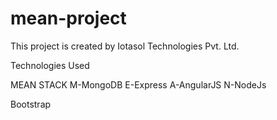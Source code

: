 # mean-project

This project is created by Iotasol Technologies Pvt. Ltd.

Technologies Used

MEAN STACK
	M-MongoDB
	E-Express
	A-AngularJS
	N-NodeJs

Bootstrap
